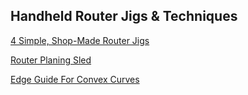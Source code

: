 ## Handheld Router Jigs & Techniques

[4 Simple, Shop-Made Router Jigs](https://www.popularwoodworking.com/woodworking-blogs/editors-blog/4-simple-shop-made-router-jigs/)

[Router Planing Sled](http://festoolownersgroup.com/festool-jigs-tool-enhancements/router-planing-sled/msg422028/#msg422028)

[Edge Guide For Convex Curves](https://www.finewoodworking.com/2005/10/25/router-guide-for-convex-curves)

